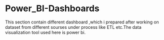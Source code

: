 # Power_BI-Dashboards
This section contain different dashboard ,which i prepared after working on dataset from different sourses under process like ETL etc.The data visualization tool used here is power bi.
